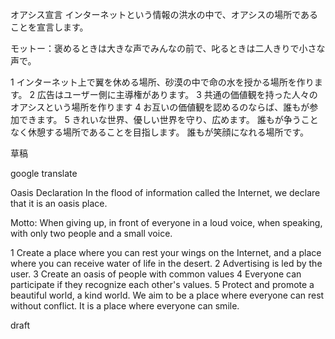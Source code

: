 オアシス宣言
インターネットという情報の洪水の中で、オアシスの場所であることを宣言します。

モットー：褒めるときは大きな声でみんなの前で、叱るときは二人きりで小さな声で。

1 インターネット上で翼を休める場所、砂漠の中で命の水を授かる場所を作ります。
2 広告はユーザー側に主導権があります。
3 共通の価値観を持った人々のオアシスという場所を作ります
4 お互いの価値観を認めるのならば、誰もが参加できます。
5 きれいな世界、優しい世界を守り、広めます。
誰もが争うことなく休憩する場所であることを目指します。
誰もが笑顔になれる場所です。

草稿

google translate

Oasis Declaration
In the flood of information called the Internet, we declare that it is an oasis place.

Motto: When giving up, in front of everyone in a loud voice, when speaking, with only two people and a small voice.

1 Create a place where you can rest your wings on the Internet, and a place where you can receive water of life in the desert.
2 Advertising is led by the user.
3 Create an oasis of people with common values
4 Everyone can participate if they recognize each other's values.
5 Protect and promote a beautiful world, a kind world.
We aim to be a place where everyone can rest without conflict.
It is a place where everyone can smile.

draft
